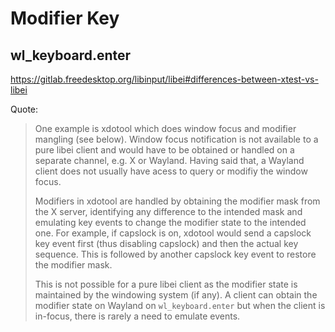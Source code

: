 # Modifier Key
## wl_keyboard.enter
https://gitlab.freedesktop.org/libinput/libei#differences-between-xtest-vs-libei

Quote:
>One example is xdotool which does window focus and modifier mangling (see below). Window focus notification is not available to a pure libei client and would have to be obtained or handled on a separate channel, e.g. X or Wayland. Having said that, a Wayland client does not usually have acess to query or modifiy the window focus.
>
>Modifiers in xdotool are handled by obtaining the modifier mask from the X server, identifying any difference to the intended mask and emulating key events to change the modifier state to the intended one. For example, if capslock is on, xdotool would send a capslock key event first (thus disabling capslock) and then the actual key sequence. This is followed by another capslock key event to restore the modifier mask.
>
>This is not possible for a pure libei client as the modifier state is maintained by the windowing system (if any). A client can obtain the modifier state on Wayland on `wl_keyboard.enter` but when the client is in-focus, there is rarely a need to emulate events.
